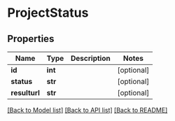 # ProjectStatus

## Properties
Name | Type | Description | Notes
------------ | ------------- | ------------- | -------------
**id** | **int** |  | [optional] 
**status** | **str** |  | [optional] 
**resulturl** | **str** |  | [optional] 

[[Back to Model list]](../README.md#documentation-for-models) [[Back to API list]](../README.md#documentation-for-api-endpoints) [[Back to README]](../README.md)

